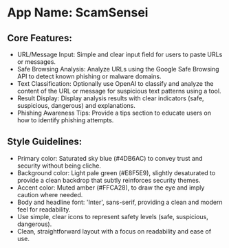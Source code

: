# **App Name**: ScamSensei

## Core Features:

- URL/Message Input: Simple and clear input field for users to paste URLs or messages.
- Safe Browsing Analysis: Analyze URLs using the Google Safe Browsing API to detect known phishing or malware domains.
- Text Classification: Optionally use OpenAI to classify and analyze the content of the URL or message for suspicious text patterns using a tool.
- Result Display: Display analysis results with clear indicators (safe, suspicious, dangerous) and explanations.
- Phishing Awareness Tips: Provide a tips section to educate users on how to identify phishing attempts.

## Style Guidelines:

- Primary color: Saturated sky blue (#4DB6AC) to convey trust and security without being cliche.
- Background color: Light pale green (#E8F5E9), slightly desaturated to provide a clean backdrop that subtly reinforces security themes.
- Accent color: Muted amber (#FFCA28), to draw the eye and imply caution where needed.
- Body and headline font: 'Inter', sans-serif, providing a clean and modern feel for readability.
- Use simple, clear icons to represent safety levels (safe, suspicious, dangerous).
- Clean, straightforward layout with a focus on readability and ease of use.